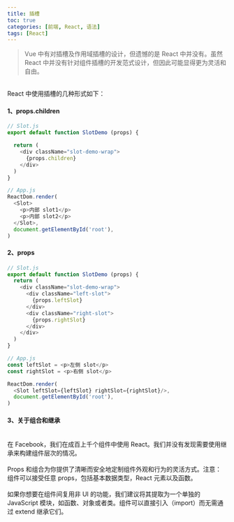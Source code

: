 ```yaml
---
title: 插槽
toc: true
categories: [前端, React, 语法]
tags: [React]
---
```


> Vue 中有对插槽及作用域插槽的设计，但遗憾的是 React 中并没有。虽然 React 中并没有针对组件插槽的开发范式设计，但因此可能显得更为灵活和自由。


<br />React 中使用插槽的几种形式如下：<br />

<a name="1h9sD"></a>
#### 1、props.children
```javascript
// Slot.js
export default function SlotDemo (props) {

  return (
    <div className="slot-demo-wrap">
      {props.children}
    </div>
  )
}

// App.js
ReactDom.render(
  <Slot>
    <p>内部 slot1</p>
    <p>内部 slot2</p>
  </Slot>,
  document.getElementById('root'),
)
```


<a name="2HJrC"></a>
#### 2、props
```javascript
// Slot.js
export default function SlotDemo (props) {
  return (
    <div className="slot-demo-wrap">
      <div className="left-slot">
        {props.leftSlot}
      </div>
      <div className="right-slot">
        {props.rightSlot}
      </div>
    </div>
  )
}

// App.js
const leftSlot = <p>左侧 slot</p>
const rightSlot = <p>右侧 slot</p>

ReactDom.render(
  <Slot leftSlot={leftSlot} rightSlot={rightSlot}/>,
  document.getElementById('root'),
)
```


<a name="RrXtS"></a>
#### 3、关于组合和继承

<br />在 Facebook，我们在成百上千个组件中使用 React。我们并没有发现需要使用继承来构建组件层次的情况。<br />
<br />Props 和组合为你提供了清晰而安全地定制组件外观和行为的灵活方式。注意：组件可以接受任意 props，包括基本数据类型，React 元素以及函数。<br />
<br />如果你想要在组件间复用非 UI 的功能，我们建议将其提取为一个单独的 JavaScript 模块，如函数、对象或者类。组件可以直接引入（import）而无需通过 extend 继承它们。<br />
<br />

